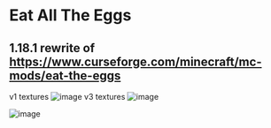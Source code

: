 # Eat All The Eggs

## 1.18.1 rewrite of https://www.curseforge.com/minecraft/mc-mods/eat-the-eggs
v1 textures
![image](https://user-images.githubusercontent.com/7688001/149425715-f6dbb564-542d-41b5-ac68-01a6d26553da.png)
v3 textures
![image](https://user-images.githubusercontent.com/7688001/149518995-754f529e-6deb-4554-81a8-fdb44e994adc.png)


![image](https://user-images.githubusercontent.com/7688001/149424738-5003920c-43ec-45fd-a2e9-91c4c04a6e5e.png)

